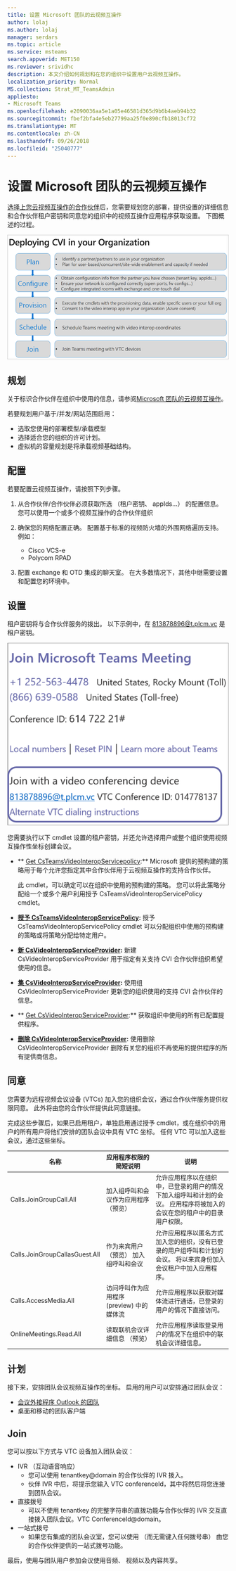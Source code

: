```yaml
---
title: 设置 Microsoft 团队的云视频互操作
author: lolaj
ms.author: lolaj
manager: serdars
ms.topic: article
ms.service: msteams
search.appverid: MET150
ms.reviewer: srividhc
description: 本文介绍如何规划和在您的组织中设置用户云视频互操作。
localization_priority: Normal
MS.collection: Strat_MT_TeamsAdmin
appliesto:
- Microsoft Teams
ms.openlocfilehash: e2090036aa5e1a05e46581d365d9b6b4aeb94b32
ms.sourcegitcommit: fbef2bfa4e5eb27799aa25f0e890cfb18013cf72
ms.translationtype: MT
ms.contentlocale: zh-CN
ms.lasthandoff: 09/26/2018
ms.locfileid: "25040777"
---
```

# <a name="set-up-cloud-video-interop-for-microsoft-teams"></a>设置 Microsoft 团队的云视频互操作

[选择上您云视频互操作的合作伙伴](cloud-video-interop.md)后，您需要规划您的部署，提供设置的详细信息和合作伙伴租户密钥和同意您的组织中的视频互操作应用程序获取设置。 下图概述的过程。 

![组织中部署 CVI](media/deploying-cvi.png)

## <a name="plan"></a>规划

关于标识合作伙伴在组织中使用的信息，请参阅[Microsoft 团队的云视频互操作](cloud-video-interop.md)。 

若要规划用户基于/并发/网站范围启用： 

- 选取您使用的部署模型/承载模型
- 选择适合您的组织的许可计划。 
- 虚拟机的容量规划是将承载视频基础结构。

## <a name="configure"></a>配置 

若要配置云视频互操作，请按照下列步骤。 

1. 从合作伙伴/合作伙伴必须获取所选 （租户密钥、 appIds...） 的配置信息。 您可以使用一个或多个视频互操作的合作伙伴组织 

2. 确保您的网络配置正确。 配置基于标准的视频防火墙的外围网络遍历支持。 例如： 
    - Cisco VCS-e                  
    - Polycom RPAD

3. 配置 exchange 和 OTD 集成的聊天室。 在大多数情况下，其他中继需要设置和配置您的环境中。


## <a name="provision"></a>设置
 
租户密钥将与合作伙伴服务的拨出。 以下示例中，在 813878896@t.plcm.vc 是租户密钥。 

![租户密钥示例](media/tenant-key-example.png) 

您需要执行以下 cmdlet 设置的租户密钥，并还允许选择用户或整个组织使用视频互操作性坐标创建会议。

 
- ** [Get CsTeamsVideoInteropServicepolicy](https://docs.microsoft.com/en-us/powershell/module/skype/get-csteamsvideointeropservicepolicy):** Microsoft 提供的预构建的策略用于每个允许您指定其中合作伙伴用于云视频互操作的支持合作伙伴。

    此 cmdlet，可以确定可以在组织中使用的预构建的策略。 您可以将此策略分配给一个或多个用户利用授予 CsTeamsVideoInteropServicePolicy cmdlet。
 
- **[授予 CsTeamsVideoInteropServicePolicy](https://docs.microsoft.com/en-us/powershell/module/skype/grant-csteamsvideointeropservicepolicy):** 授予 CsTeamsVideoInteropServicePolicy cmdlet 可以分配组织中使用的预构建的策略或将策略分配给特定用户。
 
- **[新 CsVideoInteropServiceProvider](https://docs.microsoft.com/en-us/powershell/module/skype/new-csvideointeropserviceprovider):** 新建 CsVideoInteropServiceProvider 用于指定有关支持 CVI 合作伙伴组织希望使用的信息。
 
- **[集 CsVideoInteropServiceProvider](https://docs.microsoft.com/en-us/powershell/module/skype/set-csvideointeropserviceprovider):** 使用组 CsVideoInteropServiceProvider 更新您的组织使用的支持 CVI 合作伙伴的信息。
 
- ** [Get CsVideoInteropServiceProvider](https://docs.microsoft.com/en-us/powershell/module/skype/get-csvideointeropserviceprovider):** 获取组织中使用的所有已配置提供程序。
 
- **[删除 CsVideoInteropServiceProvider](https://docs.microsoft.com/en-us/powershell/module/skype/remove-csvideointeropserviceprovider):** 使用删除 CsVideoInteropServiceProvider 删除有关您的组织不再使用的提供程序的所有提供商信息。  
 
## <a name="consent"></a>同意

您需要为远程视频会议设备 (VTCs) 加入您的组织会议，通过合作伙伴服务提供权限同意。 此外将由您的合作伙伴提供此同意链接。  
 
完成这些步骤后，如果已启用租户，单独启用通过授予 cmdlet，或在组织中的用户的所有用户将他们安排的团队会议中具有 VTC 坐标。 任何 VTC 可以加入这些会议，通过这些坐标。


|名称|应用程序权限的简短说明| 说明|
|--|--|---|
|Calls.JoinGroupCall.All|加入组呼叫和会议作为应用程序 （预览）|允许应用程序以在组织中，已登录的用户的情况下加入组呼叫和计划的会议。  应用程序将被加入的会议在您的租户中的目录用户权限。|
|Calls.JoinGroupCallasGuest.All|作为来宾用户 （预览） 加入组呼叫和会议|允许应用程序以匿名方式加入您的组织，没有已登录的用户组呼叫和计划的会议。  将以来宾身份加入会议租户中加入应用程序。|
|Calls.AccessMedia.All|访问呼叫作为应用程序 (preview) 中的媒体流|允许应用程序以获取对媒体流进行通话，已登录的用户的情况下直接访问。|
|OnlineMeetings.Read.All|读取联机会议详细信息 （预览）|允许应用程序读取登录用户的情况下在组织中的联机会议详细信息。|

## <a name="schedule"></a>计划

接下来，安排团队会议视频互操作的坐标。 启用的用户可以安排通过团队会议：
- [会议外接程序 Outlook 的团队](teams-add-in-for-outlook.md)
- 桌面和移动的团队客户端


## <a name="join"></a>Join

您可以按以下方式与 VTC 设备加入团队会议：
 
- IVR （互动语音响应）
    - 您可以使用 tenantkey@domain 的合作伙伴的 IVR 拨入。 
    - 伙伴 IVR 中后，将提示您输入 VTC conferenceId，其中将然后将您连接到团队会议。
- 直接拨号
    - 可以不使用 tenantkey 的完整字符串的直拨功能与合作伙伴的 IVR 交互直接拨入团队会议。VTC ConferenceId@domain。
- 一站式拨号
    - 如果您有集成的团队会议室，您可以使用 （而无需键入任何拨号串） 由您的合作伙伴提供的一站式拨号功能。

最后，使用与团队用户参加会议使用音频、 视频以及内容共享。 